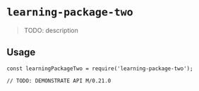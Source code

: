 # `learning-package-two`

> TODO: description

## Usage

```
const learningPackageTwo = require('learning-package-two');

// TODO: DEMONSTRATE API M/0.21.0
```

